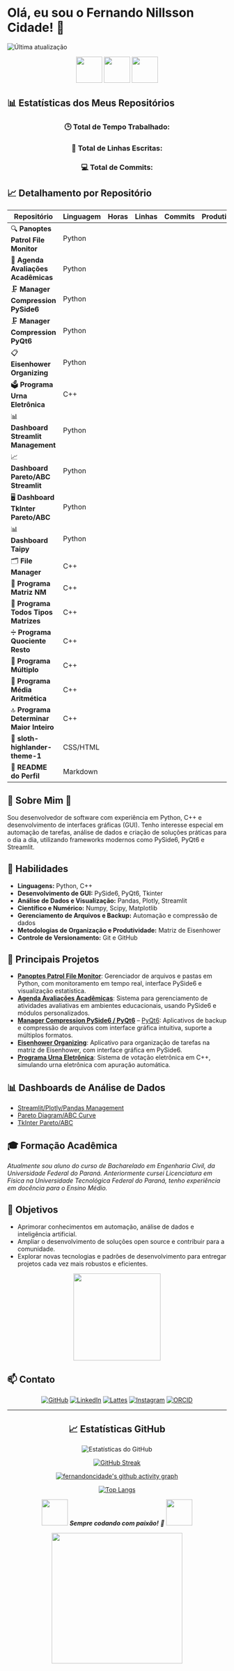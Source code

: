 # Olá, eu sou o Fernando Nillsson Cidade! 👋

![Última atualização](https://img.shields.io/github/last-commit/fernandoncidade/fernandoncidade?label=Estatísticas%20atualizadas%20em&style=flat-square)

<div align="center">
  <img src="https://media.giphy.com/media/qgQUggAC3Pfv687qPC/giphy.gif" width="60" height="60"/>
  <img src="https://media.giphy.com/media/L1R1tvI9svkIWwpVYr/giphy.gif" width="60" height="60"/>
  <img src="https://media.giphy.com/media/du3J3cXyzhj75IOgvA/giphy.gif" width="60" height="60"/>
</div>

## 📊 Estatísticas dos Meus Repositórios

<div align="center">

### 🕒 Total de Tempo Trabalhado: <!-- TOTAL_HOURS_PLACEHOLDER -->
### 📝 Total de Linhas Escritas: <!-- TOTAL_LINES_PLACEHOLDER -->
### 💻 Total de Commits: <!-- TOTAL_COMMITS_PLACEHOLDER -->

</div>

## 📈 Detalhamento por Repositório

| Repositório | Linguagem | Horas | Linhas | Commits | Produtividade |
|-------------|-----------|-------|--------|---------|---------------|
| 🔍 **Panoptes Patrol File Monitor** | Python | <!-- PANOPTES_HOURS --> | <!-- PANOPTES_LINES --> | <!-- PANOPTES_COMMITS --> | <!-- PANOPTES_PROD --> |
| 📅 **Agenda Avaliações Acadêmicas** | Python | <!-- AGENDA_HOURS --> | <!-- AGENDA_LINES --> | <!-- AGENDA_COMMITS --> | <!-- AGENDA_PROD --> |
| 🗜️ **Manager Compression PySide6** | Python | <!-- PYSIDE6_HOURS --> | <!-- PYSIDE6_LINES --> | <!-- PYSIDE6_COMMITS --> | <!-- PYSIDE6_PROD --> |
| 🗜️ **Manager Compression PyQt6** | Python | <!-- PYQT6_HOURS --> | <!-- PYQT6_LINES --> | <!-- PYQT6_COMMITS --> | <!-- PYQT6_PROD --> |
| 📋 **Eisenhower Organizing** | Python | <!-- EISENHOWER_HOURS --> | <!-- EISENHOWER_LINES --> | <!-- EISENHOWER_COMMITS --> | <!-- EISENHOWER_PROD --> |
| 🗳️ **Programa Urna Eletrônica** | C++ | <!-- URNA_HOURS --> | <!-- URNA_LINES --> | <!-- URNA_COMMITS --> | <!-- URNA_PROD --> |
| 📊 **Dashboard Streamlit Management** | Python | <!-- MANEGEMENT_HOURS --> | <!-- MANEGEMENT_LINES --> | <!-- MANEGEMENT_COMMITS --> | <!-- MANEGEMENT_PROD --> |
| 📈 **Dashboard Pareto/ABC Streamlit** | Python | <!-- STREAMLIT_HOURS --> | <!-- STREAMLIT_LINES --> | <!-- STREAMLIT_COMMITS --> | <!-- STREAMLIT_PROD --> |
| 🖥️ **Dashboard TkInter Pareto/ABC** | Python | <!-- PARETO_HOURS --> | <!-- PARETO_LINES --> | <!-- PARETO_COMMITS --> | <!-- PARETO_PROD --> |
| 📊 **Dashboard Taipy** | Python | <!-- TAIPY_HOURS --> | <!-- TAIPY_LINES --> | <!-- TAIPY_COMMITS --> | <!-- TAIPY_PROD --> |
| 🗂️ **File Manager** | C++ | <!-- FILEMANAGER_HOURS --> | <!-- FILEMANAGER_LINES --> | <!-- FILEMANAGER_COMMITS --> | <!-- FILEMANAGER_PROD --> |
| 🧮 **Programa Matriz NM** | C++ | <!-- MATRIZNM_HOURS --> | <!-- MATRIZNM_LINES --> | <!-- MATRIZNM_COMMITS --> | <!-- MATRIZNM_PROD --> |
| 🧮 **Programa Todos Tipos Matrizes** | C++ | <!-- MATRIZES_HOURS --> | <!-- MATRIZES_LINES --> | <!-- MATRIZES_COMMITS --> | <!-- MATRIZES_PROD --> |
| ➗ **Programa Quociente Resto** | C++ | <!-- QUOCRESTO_HOURS --> | <!-- QUOCRESTO_LINES --> | <!-- QUOCRESTO_COMMITS --> | <!-- QUOCRESTO_PROD --> |
| 🔢 **Programa Múltiplo** | C++ | <!-- MULTIPLO_HOURS --> | <!-- MULTIPLO_LINES --> | <!-- MULTIPLO_COMMITS --> | <!-- MULTIPLO_PROD --> |
| 📏 **Programa Média Aritmética** | C++ | <!-- MEDIAARIT_HOURS --> | <!-- MEDIAARIT_LINES --> | <!-- MEDIAARIT_COMMITS --> | <!-- MEDIAARIT_PROD --> |
| 🔝 **Programa Determinar Maior Inteiro** | C++ | <!-- MAIORINT_HOURS --> | <!-- MAIORINT_LINES --> | <!-- MAIORINT_COMMITS --> | <!-- MAIORINT_PROD --> |
| 🎨 **sloth-highlander-theme-1** | CSS/HTML | <!-- SLOTH_HOURS --> | <!-- SLOTH_LINES --> | <!-- SLOTH_COMMITS --> | <!-- SLOTH_PROD --> |
| 📄 **README do Perfil** | Markdown | <!-- README_HOURS --> | <!-- README_LINES --> | <!-- README_COMMITS --> | <!-- README_PROD --> |

## 🌻 Sobre Mim 🌻

Sou desenvolvedor de software com experiência em Python, C++ e desenvolvimento de interfaces gráficas (GUI). Tenho interesse especial em automação de tarefas, análise de dados e criação de soluções práticas para o dia a dia, utilizando frameworks modernos como PySide6, PyQt6 e Streamlit.

## 🚀 Habilidades

- **Linguagens:** Python, C++
- **Desenvolvimento de GUI:** PySide6, PyQt6, Tkinter
- **Análise de Dados e Visualização:** Pandas, Plotly, Streamlit
- **Científico e Numérico:** Numpy, Scipy, Matplotlib
- **Gerenciamento de Arquivos e Backup:** Automação e compressão de dados
- **Metodologias de Organização e Produtividade:** Matriz de Eisenhower
- **Controle de Versionamento:** Git e GitHub

## 🎯 Principais Projetos

- [**Panoptes Patrol File Monitor**](https://github.com/fernandoncidade/Panoptes_Patrol_File_Monitor): Gerenciador de arquivos e pastas em Python, com monitoramento em tempo real, interface PySide6 e visualização estatística.
- [**Agenda Avaliações Acadêmicas**](https://github.com/fernandoncidade/Agenda_Avaliacoes_Academicas): Sistema para gerenciamento de atividades avaliativas em ambientes educacionais, usando PySide6 e módulos personalizados.
- [**Manager Compression PySide6 / PyQt6**](https://github.com/fernandoncidade/Manager_Compression_PySide6_v.0.0.1) – [PyQt6](https://github.com/fernandoncidade/Manager_Compression_PyQt6_v.0.0.1): Aplicativos de backup e compressão de arquivos com interface gráfica intuitiva, suporte a múltiplos formatos.
- [**Eisenhower Organizing**](https://github.com/fernandoncidade/eisenhower_organizing): Aplicativo para organização de tarefas na matriz de Eisenhower, com interface gráfica em PySide6.
- [**Programa Urna Eletrônica**](https://github.com/fernandoncidade/Programa_Urna_Eletronica): Sistema de votação eletrônica em C++, simulando urna eletrônica com apuração automática.

## 📊 Dashboards de Análise de Dados
- [Streamlit/Plotly/Pandas Management](https://github.com/fernandoncidade/Dashboard_Streamlit-Plotly-Pandas_Management)
- [Pareto Diagram/ABC Curve](https://github.com/fernandoncidade/Dashboard_Streamlit-Plotly-Pandas_Pareto-Diagram_ABC-Curve)
- [TkInter Pareto/ABC](https://github.com/fernandoncidade/Dashboard_TkInter_Pareto-Diagram_ABC-Curve)

## 🎓 Formação Acadêmica

*Atualmente sou aluno do curso de Bacharelado em Engenharia Civil, da Universidade Federal do Paraná. Anteriormente cursei Licenciatura em Física na Universidade Tecnológica Federal do Paraná, tenho experiência em docência para o Ensino Médio.*

## 🎯 Objetivos

- Aprimorar conhecimentos em automação, análise de dados e inteligência artificial.
- Ampliar o desenvolvimento de soluções open source e contribuir para a comunidade.
- Explorar novas tecnologias e padrões de desenvolvimento para entregar projetos cada vez mais robustos e eficientes.

<div align="center">
  <img src="https://media.giphy.com/media/M9gbBd9nbDrOTu1Mqx/giphy.gif" width="200"/>
</div>

## 📫 Contato

<div align="center">

[![GitHub](https://img.shields.io/badge/GitHub-fernandoncidade-181717?style=for-the-badge&logo=github)](https://github.com/fernandoncidade)
[![LinkedIn](https://img.shields.io/badge/LinkedIn-fernando--nillsson--cidade-0077B5?style=for-the-badge&logo=linkedin)](https://www.linkedin.com/in/fernando-nillsson-cidade)
[![Lattes](https://img.shields.io/badge/Lattes-fernando__n__cidade-orange?style=for-the-badge)](http://lattes.cnpq.br/1220810284745516)
[![Instagram](https://img.shields.io/badge/Instagram-fernandoncidade-E4405F?style=for-the-badge&logo=instagram)](https://www.instagram.com/fernandoncidade)
[![ORCID](https://img.shields.io/badge/ORCID-fernando_nillsson_cidade-orange?style=for-the-badge)](https://orcid.org/0009-0009-5146-9830)

</div>

---

<div align="center">

## 📈 Estatísticas GitHub

![Estatísticas do GitHub](https://github-readme-stats.vercel.app/api?username=fernandoncidade&theme=blue-green&show_icons=True&locale=pt-br)

[![GitHub Streak](https://streak-stats.demolab.com/?user=fernandoncidade&theme=ads-juicy-fresh&locale=pt-br)](https://git.io/streak-stats)

[![fernandoncidade's github activity graph](https://github-readme-activity-graph.vercel.app/graph?username=fernandoncidade&theme=merko&area=true&custom_title=Gráfico%20de%20Atividade%20de%20fernandoncidade&locale=pt-br)](https://github.com/ashutosh00710/github-readme-activity-graph)

[![Top Langs](https://beautiful-github-homepage.vercel.app/api/top-langs/?username=fernandoncidade\&layout=compact&theme=merko&locale=pt-br)](https://github.com/ishandutta2007/beautiful-github-homepage)

<img src="https://media.giphy.com/media/LnQjpWaON8nhr21vNW/giphy.gif" width="60"> <em><b>Sempre codando com paixão!</b> 🚀</em> <img src="https://media.giphy.com/media/LnQjpWaON8nhr21vNW/giphy.gif" width="60">

<div align="center">
  <img src="https://media.giphy.com/media/ZVik7pBtu9dNS/giphy.gif" width="300"/>
</div>

</div>

